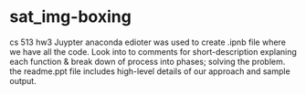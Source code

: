 # sat_img-boxing
cs 513 hw3
Juypter anaconda edioter was used to create .ipnb file where we have all the code.
Look into to comments for short-description explaning each function & break down of process into phases; solving the problem. the readme.ppt file includes high-level details of our approach and sample output.
